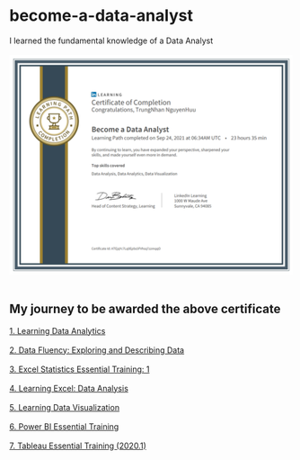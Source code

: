 # become-a-data-analyst
I learned the fundamental knowledge of a Data Analyst
<br />
<br />
<img src="CertificateOfCompletion.png"/>
<br />
<br />
## My journey to be awarded the above certificate
[1. Learning Data Analytics](https://github.com/TrungNhanNguyenHuu/DataAnalytics01)
<br />
<br />
[2. Data Fluency: Exploring and Describing Data](https://github.com/TrungNhanNguyenHuu/DataAnalytics02)
<br />
<br />
[3. Excel Statistics Essential Training: 1](https://github.com/TrungNhanNguyenHuu/data-analytics-03)
<br />
<br />
[4. Learning Excel: Data Analysis](https://github.com/TrungNhanNguyenHuu/data-analytics-04)
<br />
<br />
[5. Learning Data Visualization](https://github.com/TrungNhanNguyenHuu/data-analytics-05)
<br />
<br />
[6. Power BI Essential Training](https://github.com/TrungNhanNguyenHuu/data-analytics-06)
<br />
<br />
[7. Tableau Essential Training (2020.1)](https://github.com/TrungNhanNguyenHuu/data-analytics-07)
